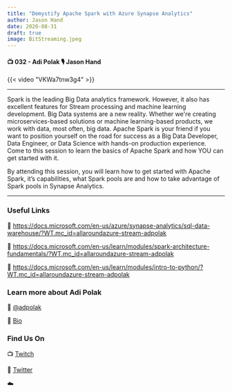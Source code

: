 ```yaml
---
title: "Demystify Apache Spark with Azure Synapse Analytics"
author: Jason Hand
date: 2020-08-31
draft: true
image: BitStreaming.jpeg
---
```


#### 📺 032 - Adi Polak 🎙️ Jason Hand

<!--more-->

{{< video "VKWa7tnw3g4" >}}

---

Spark is the leading Big Data analytics framework. However, it also has excellent features for Stream processing and machine learning development. Big Data systems are a new reality. Whether we're creating microservices-based solutions or machine learning-based products, we work with data, most often, big data. Apache Spark is your friend if you want to position yourself on the road for success as a Big Data Developer, Data Engineer, or Data Science with hands-on production experience. Come to this session to learn the basics of Apache Spark and how YOU can get started with it.

By attending this session, you will learn how to get started with Apache Spark, it’s capabilities, what Spark pools are and how to take advantage of Spark pools in Synapse Analytics. 

---


### Useful Links

🔗 https://docs.microsoft.com/en-us/azure/synapse-analytics/sql-data-warehouse/?WT.mc_id=allaroundazure-stream-adpolak

🔗 https://docs.microsoft.com/en-us/learn/modules/spark-architecture-fundamentals/?WT.mc_id=allaroundazure-stream-adpolak

🔗 https://docs.microsoft.com/en-us/learn/modules/intro-to-python/?WT.mc_id=allaroundazure-stream-adpolak


### Learn more about Adi Polak

🔗 [@adpolak](https://twitter.com/adpolak)

🔗 [Bio]()



### Find Us On

📺 [Twitch](https://www.twitch.tv/microsoftdeveloper)

🔗 [Twitter](https://twitter.com/jasonhand)

☁️
